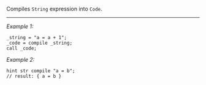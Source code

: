 Compiles `String` expression into `Code`.


---
*Example 1:*
```sqf
_string = "a = a + 1";
_code = compile _string;
call _code;
```

*Example 2:*
```sqf
hint str compile "a = b";
// result: { a = b }
```